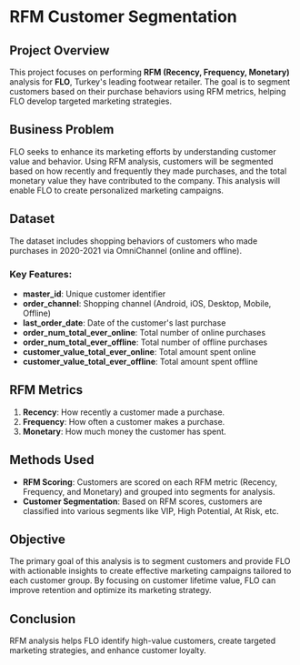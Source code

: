 # RFM Customer Segmentation

## Project Overview

This project focuses on performing **RFM (Recency, Frequency, Monetary)** analysis for **FLO**, Turkey's leading footwear retailer. The goal is to segment customers based on their purchase behaviors using RFM metrics, helping FLO develop targeted marketing strategies.

## Business Problem

FLO seeks to enhance its marketing efforts by understanding customer value and behavior. Using RFM analysis, customers will be segmented based on how recently and frequently they made purchases, and the total monetary value they have contributed to the company. This analysis will enable FLO to create personalized marketing campaigns.

## Dataset

The dataset includes shopping behaviors of customers who made purchases in 2020-2021 via OmniChannel (online and offline).

### Key Features:
- **master_id**: Unique customer identifier
- **order_channel**: Shopping channel (Android, iOS, Desktop, Mobile, Offline)
- **last_order_date**: Date of the customer's last purchase
- **order_num_total_ever_online**: Total number of online purchases
- **order_num_total_ever_offline**: Total number of offline purchases
- **customer_value_total_ever_online**: Total amount spent online
- **customer_value_total_ever_offline**: Total amount spent offline

## RFM Metrics

1. **Recency**: How recently a customer made a purchase.
2. **Frequency**: How often a customer makes a purchase.
3. **Monetary**: How much money the customer has spent.

## Methods Used

- **RFM Scoring**: Customers are scored on each RFM metric (Recency, Frequency, and Monetary) and grouped into segments for analysis.
- **Customer Segmentation**: Based on RFM scores, customers are classified into various segments like VIP, High Potential, At Risk, etc.

## Objective

The primary goal of this analysis is to segment customers and provide FLO with actionable insights to create effective marketing campaigns tailored to each customer group. By focusing on customer lifetime value, FLO can improve retention and optimize its marketing strategy.

## Conclusion

RFM analysis helps FLO identify high-value customers, create targeted marketing strategies, and enhance customer loyalty.

